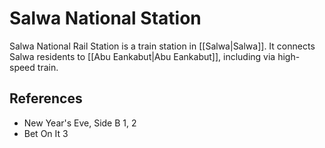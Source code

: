 # Salwa National Station
Salwa National Rail Station is a train station in [[Salwa|Salwa]]. It connects Salwa residents to [[Abu Eankabut|Abu Eankabut]], including via high-speed train.

## References
- New Year's Eve, Side B 1, 2
- Bet On It 3
